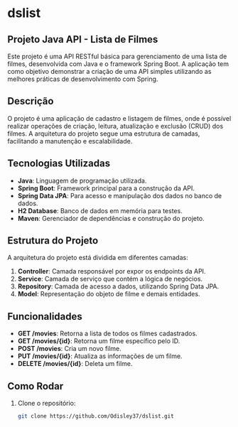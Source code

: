 # dslist

## Projeto Java API - Lista de Filmes

Este projeto é uma API RESTful básica para gerenciamento de uma lista de filmes, desenvolvida com Java e o framework Spring Boot. A aplicação tem como objetivo demonstrar a criação de uma API simples utilizando as melhores práticas de desenvolvimento com Spring.

## Descrição

O projeto é uma aplicação de cadastro e listagem de filmes, onde é possível realizar operações de criação, leitura, atualização e exclusão (CRUD) dos filmes. A arquitetura do projeto segue uma estrutura de camadas, facilitando a manutenção e escalabilidade.

## Tecnologias Utilizadas

- **Java**: Linguagem de programação utilizada.
- **Spring Boot**: Framework principal para a construção da API.
- **Spring Data JPA**: Para acesso e manipulação dos dados no banco de dados.
- **H2 Database**: Banco de dados em memória para testes.
- **Maven**: Gerenciador de dependências e construção do projeto.

## Estrutura do Projeto

A arquitetura do projeto está dividida em diferentes camadas:

1. **Controller**: Camada responsável por expor os endpoints da API.
2. **Service**: Camada de serviço que contém a lógica de negócios.
3. **Repository**: Camada de acesso a dados, utilizando Spring Data JPA.
4. **Model**: Representação do objeto de filme e demais entidades.

## Funcionalidades

- **GET /movies**: Retorna a lista de todos os filmes cadastrados.
- **GET /movies/{id}**: Retorna um filme específico pelo ID.
- **POST /movies**: Cria um novo filme.
- **PUT /movies/{id}**: Atualiza as informações de um filme.
- **DELETE /movies/{id}**: Deleta um filme.

## Como Rodar

1. Clone o repositório:
   ```bash
   git clone https://github.com/Odisley37/dslist.git

